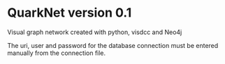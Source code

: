 # QuarkNet version 0.1
Visual graph network created with python, visdcc and Neo4j

The uri, user and password for the database connection must be entered manually from the connection file.

